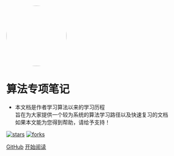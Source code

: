 <img width="160px" style="border-radius: 50%" bor src="">

# **算法专项笔记**

- 本文档是作者学习算法以来的学习历程<br>旨在为大家提供一个较为系统的算法学习路径以及快速复习的文档<br>如果本文能为您得到帮助，请给予支持！

[![stars](https://badgen.net/github/stars/xwzbupt/AlgorithmNotes?color=4ab8a1)](https://github.com/xwzbupt/AlgorithmNotes)
[![forks](https://badgen.net/github/forks/xwzbupt/AlgorithmNotes?color=4ab8a1)](https://github.com/xwzbupt/AlgorithmNotes)

[GitHub](https://github.com/xwzbupt/AlgorithmNotes)
[开始阅读](?id=算法专项笔记)

